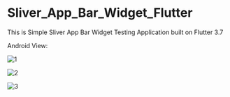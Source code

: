 # Sliver_App_Bar_Widget_Flutter

This is Simple Sliver App Bar Widget Testing Application built on Flutter 3.7

Android View:

![1](https://user-images.githubusercontent.com/98497929/226064229-75470afc-36a4-47d1-896d-65135ba64cf4.PNG)

![2](https://user-images.githubusercontent.com/98497929/226064231-da52dee3-08cd-4d05-b80a-cc9182824476.PNG)

![3](https://user-images.githubusercontent.com/98497929/226064235-7f81be66-84c4-4f2b-a8d0-e74569dfc0fe.PNG)

